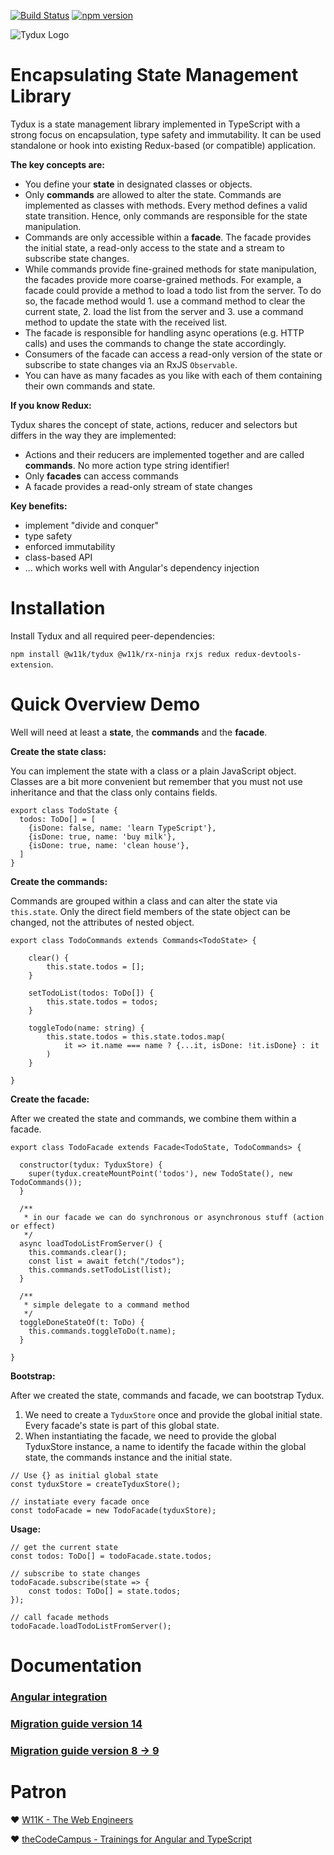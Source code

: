 [![Build Status](https://travis-ci.org/w11k/Tydux.svg?branch=master)](https://travis-ci.org/w11k/Tydux)
[![npm version](https://badge.fury.io/js/%40w11k%2Ftydux.svg)](https://badge.fury.io/js/%40w11k%2Ftydux)

![Tydux Logo](https://raw.githubusercontent.com/w11k/Tydux/master/doc/tydux_logo.png)


# Encapsulating State Management Library

Tydux is a state management library implemented in TypeScript with a strong focus on encapsulation, type safety and immutability. It can be used standalone or hook into existing Redux-based (or compatible) application.  

**The key concepts are:**

- You define your **state** in designated classes or objects. 
- Only **commands** are allowed to alter the state. Commands are implemented as classes with methods. Every method defines a valid state transition. Hence, only commands are responsible for the state manipulation.
- Commands are only accessible within a **facade**. The facade provides the initial state, a read-only access to the state and a stream to subscribe state changes.
- While commands provide fine-grained methods for state manipulation, the facades provide more coarse-grained methods. For example, a facade could provide a method to load a todo list from the server. To do so, the facade method would 1. use a command method to clear the current state, 2. load the list from the server and 3. use a command method to update the state with the received list.
- The facade is responsible for handling async operations (e.g. HTTP calls) and uses the commands to change the state accordingly.
- Consumers of the facade can access a read-only version of the state or subscribe to state changes via an RxJS `Observable`.
- You can have as many facades as you like with each of them containing their own commands and state.

**If you know Redux:** 

Tydux shares the concept of state, actions, reducer and selectors but differs in the way they are implemented:

- Actions and their reducers are implemented together and are called **commands**. No more action type string identifier!
- Only **facades** can access commands
- A facade provides a read-only stream of state changes

**Key benefits:**

- implement "divide and conquer" 
- type safety 
- enforced immutability
- class-based API 
- ... which works well with Angular's dependency injection


# Installation

Install Tydux and all required peer-dependencies: 

`npm install @w11k/tydux @w11k/rx-ninja rxjs redux redux-devtools-extension`.


# Quick Overview Demo

Well will need at least a **state**, the **commands** and the **facade**. 

**Create the state class:**

You can implement the state with a class or a plain JavaScript object. Classes are a bit more convenient but remember that you must not use inheritance and that the class only contains fields. 

```
export class TodoState {
  todos: ToDo[] = [
    {isDone: false, name: 'learn TypeScript'},
    {isDone: true, name: 'buy milk'},
    {isDone: true, name: 'clean house'},
  ]
}
```

**Create the commands:**

Commands are grouped within a class and can alter the state via `this.state`. Only the direct field members of the state object can be changed, not the attributes of nested object. 

```
export class TodoCommands extends Commands<TodoState> {

    clear() {
        this.state.todos = [];
    }
    
    setTodoList(todos: ToDo[]) {
        this.state.todos = todos;
    }
    
    toggleTodo(name: string) {
        this.state.todos = this.state.todos.map(
            it => it.name === name ? {...it, isDone: !it.isDone} : it
        )
    }
    
}
```

**Create the facade:**

After we created the state and commands, we combine them within a facade.

```
export class TodoFacade extends Facade<TodoState, TodoCommands> {

  constructor(tydux: TyduxStore) {
    super(tydux.createMountPoint('todos'), new TodoState(), new TodoCommands());
  }

  /**
   * in our facade we can do synchronous or asynchronous stuff (action or effect)
   */
  async loadTodoListFromServer() {
    this.commands.clear();
    const list = await fetch("/todos");
    this.commands.setTodoList(list);
  }
  
  /**
   * simple delegate to a command method
   */
  toggleDoneStateOf(t: ToDo) {
    this.commands.toggleToDo(t.name);
  }

}
```

**Bootstrap:**

After we created the state, commands and facade, we can bootstrap Tydux. 

1. We need to create a `TyduxStore` once and provide the global initial state. Every facade's state is part of this global state. 
2. When instantiating the facade, we need to provide the global TyduxStore instance, a name to identify the facade within the global state, the commands instance and the initial state.

```
// Use {} as initial global state
const tyduxStore = createTyduxStore();

// instatiate every facade once
const todoFacade = new TodoFacade(tyduxStore);  
```

**Usage:**

```
// get the current state
const todos: ToDo[] = todoFacade.state.todos;

// subscribe to state changes
todoFacade.subscribe(state => {
    const todos: ToDo[] = state.todos;
});

// call facade methods
todoFacade.loadTodoListFromServer();
```

# Documentation

### [Angular integration](https://github.com/w11k/Tydux/blob/master/projects/w11k/tydux-angular/README.md)
### [Migration guide version 14](https://github.com/w11k/Tydux/tree/master/doc/migration_14.md)
### [Migration guide version 8 -> 9](https://github.com/w11k/Tydux/tree/master/doc/migration_8_9.md)


# Patron

❤️ [W11K - The Web Engineers](https://www.w11k.de/)

❤️ [theCodeCampus - Trainings for Angular and TypeScript](https://www.thecodecampus.de/)
